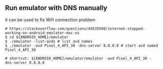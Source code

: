 ## Run emulator with DNS manually
it can be used to fix Wifi connection problem
```shell
# https://stackoverflow.com/questions/44535500/internet-stopped-working-on-android-emulator-mac-os
$ cd ${ANDROID_HOME}/emulator
$ ./emulator -list-avds # list avd names
$ ./emulator -avd Pixel_4_API_30 -dns-server 8.8.8.8 # start avd named Pixel_4_API_30 

# shortcut: ${ANDROID_HOME}/emulator/emulator -avd Pixel_4_API_30 -dns-server 8.8.8.8
```
